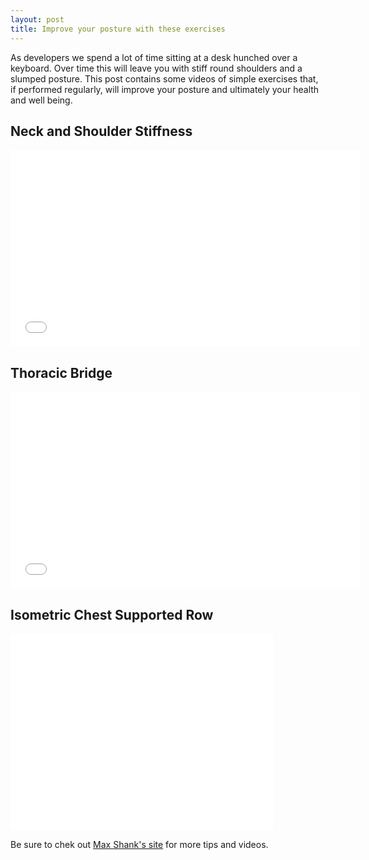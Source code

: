```yaml
---
layout: post
title: Improve your posture with these exercises
---
```


As developers we spend a lot of time sitting at a desk hunched over a keyboard.
Over time this will leave you with stiff round shoulders and a slumped posture.
This post contains some videos of simple exercises that, if performed
regularly, will improve your posture and ultimately your health and well being.

<!-- more -->

## Neck and Shoulder Stiffness

<iframe width="560" height="315" src="//www.youtube.com/embed/v10pWRbYDMc?list=UUmasFbw1Qap510ZDE-aDXSA" frameborder="0" allowfullscreen="allowfullscreen"> </iframe>


## Thoracic Bridge

<iframe width="560" height="315" src="//www.youtube.com/embed/rm9L0RIhR3s?list=UUmasFbw1Qap510ZDE-aDXSA" frameborder="0" allowfullscreen="allowfullscreen"> </iframe>


## Isometric Chest Supported Row

<iframe width="420" height="315" src="//www.youtube.com/embed/gJ9CWmdTWTQ" frameborder="0" allowfullscreen="allowfullscreen"> </iframe>


Be sure to chek out [Max Shank's site](http://www.maxshank.com/) for more tips and videos.
